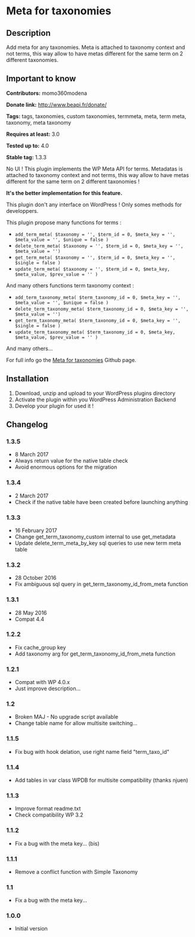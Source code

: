 # Meta for taxonomies #

## Description ##

Add meta for any taxonomies. 
Meta is attached to taxonomy context and not terms, this way allow to have metas different for the same term on 2 different taxonomies. 

## Important to know ##

**Contributors:** momo360modena
  
**Donate link:** http://www.beapi.fr/donate/
  
**Tags:** tags, taxonomies, custom taxonomies, termmeta, meta, term meta, taxonomy, meta taxonomy
  
**Requires at least:** 3.0
  
**Tested up to:** 4.0
  
**Stable tag:** 1.3.3
  
No UI ! This plugin implements the WP Meta API for terms. Metadatas is attached to taxonomy context and not terms, this way allow to have metas different for the same term on 2 different taxonomies !


**It's the better implementation for this feature.**

This plugin don't any interface on WordPress ! Only somes methods for developpers.

This plugin propose many functions for terms :

* `add_term_meta( $taxonomy = '', $term_id = 0, $meta_key = '', $meta_value = '', $unique = false )`
* `delete_term_meta( $taxonomy = '', $term_id = 0, $meta_key = '', $meta_value = '')`
* `get_term_meta( $taxonomy = '', $term_id = 0, $meta_key = '', $single = false )`
* `update_term_meta( $taxonomy = '', $term_id = 0, $meta_key, $meta_value, $prev_value = '' )`
	
And many others functions term taxonomy context :

* `add_term_taxonomy_meta( $term_taxonomy_id = 0, $meta_key = '', $meta_value = '', $unique = false )`
* `delete_term_taxonomy_meta( $term_taxonomy_id = 0, $meta_key = '', $meta_value = '')`
* `get_term_taxonomy_meta( $term_taxonomy_id = 0, $meta_key = '', $single = false )`
* `update_term_taxonomy_meta( $term_taxonomy_id = 0, $meta_key, $meta_value, $prev_value = '' )`
		
And many others...
	
For full info go the [Meta for taxonomies](https://github.com/herewithme/meta-for-taxonomies) Github page.

## Installation ##

1. Download, unzip and upload to your WordPress plugins directory
2. Activate the plugin within you WordPress Administration Backend
3. Develop your plugin for used it !

## Changelog ##

### 1.3.5
* 8 March 2017
* Always return value for the native table check
* Avoid enormous options for the migration

### 1.3.4
* 2 March 2017
* Check if the native table have been created before launching anything

### 1.3.3
* 16 February 2017
* Change get_term_taxonomy_custom internal to use get_metadata
* Update delete_term_meta_by_key sql queries to use new term meta table

### 1.3.2
* 28 October 2016
* Fix ambiguous sql query in get_term_taxonomy_id_from_meta function

### 1.3.1
* 28 May 2016
* Compat 4.4

### 1.2.2
* Fix cache_group key
* Add taxonomy arg for get_term_taxonomy_id_from_meta function

### 1.2.1
* Compat with WP 4.0.x
* Just improve description...

### 1.2
* Broken MAJ - No upgrade script available
* Change table name for allow multisite switching...

### 1.1.5
* Fix bug with hook delation, use right name field "term_taxo_id"

### 1.1.4
* Add tables in var class WPDB for multisite compatibility (thanks njuen)

### 1.1.3
* Improve format readme.txt
* Check compatibility WP 3.2

### 1.1.2
* Fix a bug with the meta key... (bis)

### 1.1.1
* Remove a conflict function with Simple Taxonomy

### 1.1
* Fix a bug with the meta key...

### 1.0.0
* Initial version
